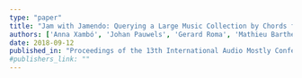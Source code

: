 ```yaml
---
type: "paper"
title: "Jam with Jamendo: Querying a Large Music Collection by Chords from a Learner’s Perspective"
authors: ['Anna Xambó', 'Johan Pauwels', 'Gerard Roma', 'Mathieu Barthet', 'György Fazekas']
date: 2018-09-12
published_in: "Proceedings of the 13th International Audio Mostly Conference"
#publishers_link: ""
---
```

